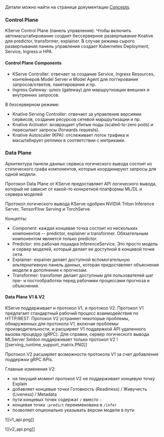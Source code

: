 Детали можно найти на странице документации [Concepts](https://kserve.github.io/website/latest/modelserving/control_plane/).
### Control Plane

KServe Control Plane (панель управления). Чтобы включить автомасштабирование создает бессерверное развертывание Knative для predictor, transformer, explainer. В случае режима сырого развертывания панель управления создает Kubernetes Deployment, Service, Ingress и HPA.

#### Control Plane Components

- KServe Controller:  отвечает за создание Service, Ingress Resources, контейнеров Model Server и Model Agent для логгирования запросов/ответов, пакетирования и пр.
- Ingress Gateway: шлюз (gateway) для маршрутизации внешних и внутренних запросов.

В безсерверном режиме:
- Knative Serving Controller: отвечает за управление версиями сервисов, создание ресурсов сетевой маршрутизации и пр.
- Knative Activator: возвращает убитые поды (scaled-to-zero pods) и пересылает запросы (forwards requests).
- Knative Autoscaler (KPA): отслеживает поток трафика и масштабирует реплики в соответствии с метриками.

### Data Plane

Архитектура панели данных сервиса логического вывода состоит из статического графа компонентов, которые координируют запросы для одной модели.

Протокол Data Plane от KServe предоставляет API логического вывода, который не зависит от какой-то конкретной платформы ML/DL и сервера моделей

Протокол логического вывода KServe одобрен NVIDIA Triton Inference Server, TensorFlow Serving и TorchServe.

Концепты:
- Component: каждая концевая точка состоит из нескольких компонентов -- predictor, explainer и transformer. Обязательным компонентом является только predictor.
- Predictor: это рабочая лошадка InferenceService. Это просто модель и сервер моделей, который делает ее доступной в концевой точке сети.
- Explainer: expainer делает доступной вспомогательную альтернативную панель данных, которая предоставляет объяснения модели в дополнение к прогнозам.
- Transformer: transfomer делает доступным для пользователей шаг пре- и постообработки перед рабочими процессами прогноза и объяснения.

#### Data Plane V1 & V2

KServe поддерживает и протокол V1, и протокол V2. Протокол V1 предлагает стандартный рабочий процесс взаимодействия по HTTP/REST. Протокол V2 устраняет некоторые проблемы, обнаруженных для протокола V1, включая проблемы производительности, и расширяет V1 поддержкой API удаленного вызова процедур (gRPC). Для справки, сервер логического вывода MLServer Seldon поддерживает только протокол V2
![[serving_runtime_support_matrix.PNG]]

Протокол V2 расширяет возможности протокола V1 за счет добавления поддержки gRPC APIs.

Главные изменения V2:
- на текущий момент протокол V2 не поддерживает концевую точку Explain
- добавляет концевые точки Готовность (Readiness) / Живучесть (Liveness) / Metadata
- пути концевых точек содержат `/` вместо `:`
- концевая точка `:predict` переименована в `/infer`
- позволяет опционально указывать версии модели в пути

![[v1_api.png]]

![[v2_api.png]]